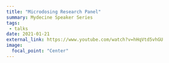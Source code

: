 ```yaml
---
title: "Microdosing Research Panel"
summary: Mydecine Speaker Series
tags:
 - talks
date: 2021-01-21
external_link: https://www.youtube.com/watch?v=hHqVtd5vhGU
image:
  focal_point: "Center"
---
```

